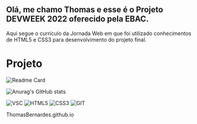 ## Olá, me chamo Thomas e esse é o Projeto DEVWEEK 2022 oferecido pela EBAC.

Aqui segue o currículo da Jornada Web em que foi utilizado conhecimentos de HTML5 e CSS3 para desenvolvimento do projeto final.

# Projeto
![Readme Card](https://github-readme-stats.vercel.app/api/pin/?username=ThomasBernardes&repo=ThomasBernardes.github.io)

![Anurag's GitHub stats](https://github-readme-stats.vercel.app/api?username=ThomasBernardes&theme=dark)


![VSC](https://img.shields.io/badge/VSCode-0078D4?style=for-the-badge&logo=visual%20studio%20code&logoColor=white)
![HTML5](https://img.shields.io/badge/HTML5-E34F26?style=for-the-badge&logo=html5&logoColor=white)
![CSS3](https://img.shields.io/badge/CSS3-1572B6?style=for-the-badge&logo=css3&logoColor=white)
![GIT](https://img.shields.io/badge/GIT-E44C30?style=for-the-badge&logo=git&logoColor=white)


ThomasBernardes.github.io


